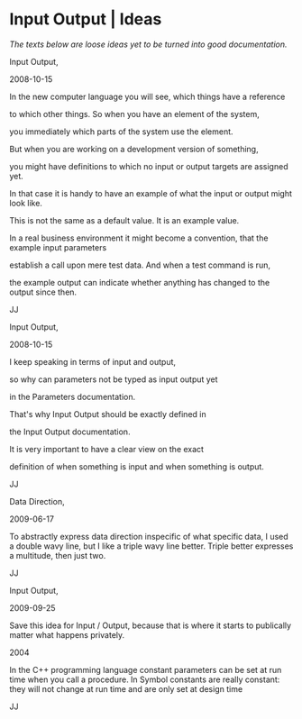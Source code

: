 ﻿Input Output | Ideas
====================

*The texts below are loose ideas yet to be turned into good documentation.*



Input Output,

2008-10-15



In the new computer language you will see, which things have a reference

to which other things. So when you have an element of the system,

you immediately which parts of the system use the element.

But when you are working on a development version of something,

you might have definitions to which no input or output targets are assigned yet.

In that case it is handy to have an example of what the input or output might look like.

This is not the same as a default value. It is an example value.

In a real business environment it might become a convention, that the example input parameters

establish a call upon mere test data. And when a test command is run, 

the example output can indicate whether anything has changed to the output since then.



JJ


Input Output,

2008-10-15



I keep speaking in terms of input and output,

so why can parameters not be typed as input output yet

in the Parameters documentation.

That's why Input Output should be exactly defined in

the Input Output documentation.

It is very important to have a clear view on the exact

definition of when something is input and when something is output.



JJ





Data Direction,

2009-06-17

To abstractly express data direction inspecific of what specific data, I  used a double wavy line, but I like a triple wavy line better. Triple better expresses a multitude, then just two.

JJ




Input Output,

2009-09-25

Save this idea for Input / Output, because that is where it starts to publically matter what happens privately.

2004

In the C++ programming language constant parameters can be set at run time when you call a procedure. In Symbol constants are really constant: they will not change at run time and are only set at design time

JJ

